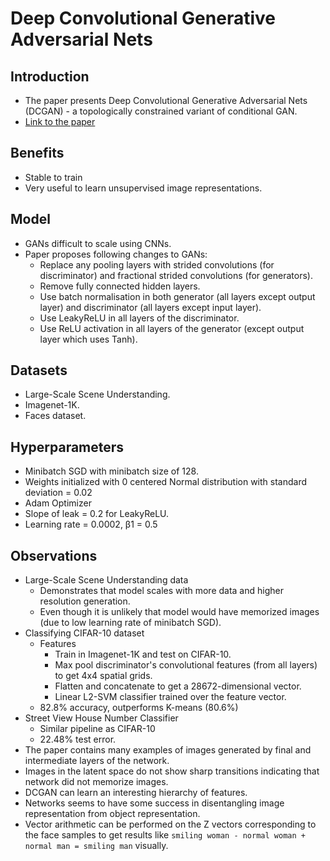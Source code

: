 # Deep Convolutional Generative Adversarial Nets

## Introduction

* The paper presents Deep Convolutional Generative Adversarial Nets (DCGAN) - a topologically constrained variant of conditional GAN.
* [Link to the paper](https://arxiv.org/abs/1511.06434)

## Benefits

* Stable to train
* Very useful to learn unsupervised image representations.

## Model

* GANs difficult to scale using CNNs.
* Paper proposes following changes to GANs:
    * Replace any pooling layers with strided convolutions (for discriminator) and fractional strided convolutions (for generators).
    * Remove fully connected hidden layers.
    * Use batch normalisation in both generator (all layers except output layer) and discriminator (all layers except input layer).
    * Use LeakyReLU in all layers of the discriminator.
    * Use ReLU activation in all layers of the generator (except output layer which uses Tanh).

## Datasets
    
* Large-Scale Scene Understanding.
* Imagenet-1K.
* Faces dataset.

## Hyperparameters

* Minibatch SGD with minibatch size of 128.
* Weights initialized with 0 centered Normal distribution with standard deviation = 0.02
* Adam    Optimizer
* Slope of leak = 0.2 for LeakyReLU.
* Learning rate = 0.0002, β1 = 0.5

## Observations

* Large-Scale Scene Understanding data
    * Demonstrates that model scales with more data and higher resolution generation.
    * Even though it is unlikely that model would have memorized images (due to low learning rate of minibatch SGD).
* Classifying CIFAR-10 dataset
    * Features
        * Train in Imagenet-1K and test on CIFAR-10.
        * Max pool discriminator's convolutional features (from all layers) to get 4x4 spatial grids.
        * Flatten and concatenate to get a 28672-dimensional vector.
        * Linear L2-SVM classifier trained over the feature vector.
    * 82.8% accuracy, outperforms K-means (80.6%)
* Street View House Number Classifier
    * Similar pipeline as CIFAR-10
    * 22.48% test error.
* The paper contains many examples of images generated by final and intermediate layers of the network.
* Images in the latent space do not show sharp transitions indicating that network did not memorize images.
* DCGAN can learn an interesting hierarchy of features.
* Networks seems to have some success in disentangling image representation from object representation.
* Vector arithmetic can be performed on the Z vectors corresponding to the face samples to get results like `smiling woman - normal woman + normal man = smiling man` visually.
